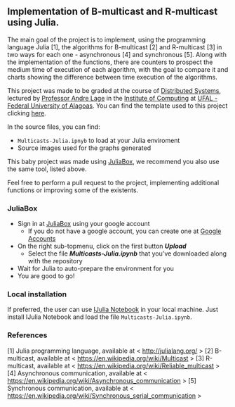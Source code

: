 ## Implementation of B-multicast and R-multicast using Julia.

<nav style='font-align:justify'>The main goal of the project is to implement, using the programming language Julia [1], the algorithms for B-multicast [2] and R-multicast [3] in two ways for each one - asynchronous [4] and synchronous [5]. Along with the implementation of the functions, there are counters to prospect the medium time of execution of each algorithm, with the goal to compare it and charts showing the difference between time execution of the algorithms.

This project was made to be graded at the course of <a href="https://sites.google.com/a/ic.ufal.br/andrelage/home/lectures/2015-2" target="_blank">Distributed Systems</a>, lectured by <a href="https://github.com/proflage/" target="_blank">Professor Andre Lage</a> in the <a href="http://www.ic.ufal.br" target="_blank">Institute of Computing</a> at <a href="http://www.ufal.edu.br" target="_blank">UFAL - Federal University of Alagoas</a>. You can find the template used to this project clicking <a href="https://github.com/proflage/teaching/tree/master/2015.2-SD-trabalho-pratico" target="_blank">here</a>.

In the source files, you can find:

- `Multicasts-Julia.ipnyb` to load at your Julia enviroment
- Source images used for the graphs generated

This baby project was made using <a href="https://juliabox.org" target="_blank">JuliaBox</a>, we recommend you also use the same tool, listed above.

Feel free to perform a pull request to the project, implementing additional functions or improving some of the existents.</nav>

### JuliaBox

<ul>
	<li>Sign in at <a href="https://juliabox.org" target="_blank">JuliaBox</a> using your google account
		<ul>
 			<li>If you do not have a google account, you can create one at <a href="https://accounts.google.com/sigNup" target="_blank">Google Accounts</a></li>
 		</ul></li>
 	<li>On the right sub-topmenu, click on the first button <b><i>Upload</i></b>
 		<ul>
 			<li>Select the file <b><i>Multicasts-Julia.ipynb</b></i> that you've downloaded along with the repository</li>
 		</ul></li>
	<li>Wait for Julia to auto-prepare the environment for you</li>
 	<li>You are good to go!</li>
 </ul>

### Local installation

If preferred, the user can use [IJulia Notebook](https://github.com/JuliaLang/IJulia.jl) in your local machine.
Just install IJulia Notebook and load the file `Multicasts-Julia.ipynb`. 

### References

[1] Julia programming language, available at < http://julialang.org/ >
[2] B-multicast, available at < https://en.wikipedia.org/wiki/Multicast >
[3] R-multicast, available at < https://en.wikipedia.org/wiki/Reliable_multicast >
[4] Asynchronous communication, available at < https://en.wikipedia.org/wiki/Asynchronous_communication >
[5] Synchronous communication, available at < https://en.wikipedia.org/wiki/Synchronous_serial_communication >
